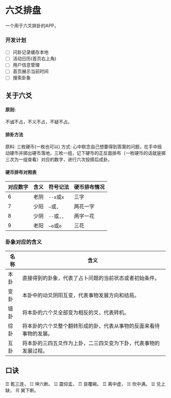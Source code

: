 # 六爻排盘

一个用于六爻排卦的APP。

### 开发计划
- [ ] 问卦记录缓存本地
- [ ] 活动日历(首页右上角)
- [ ] 用户信息管理
- [ ] 首页展示当前时间
- [ ] 搜索卦象

## 关于六爻

#### 原则:
不诚不占，不义不占，不疑不占。

#### 排卦方法
原料: 三枚硬币(一枚也可以)
方式: 心中默念自己想要得到答案的问题，在手中摇动硬币并掷出硬币落地，三枚一组，记下硬币的正反面排布（一枚硬币的话就是掷三次为一组查看）对应的数字，进行六次投掷后成卦。

#### 硬币排布对照表
| 对应数字 | 含义 | 符号记法      | 硬币排布情况 |
|------|----|-----------|--------|
| 6    | 老阴 | `--x`或`x` | 三字     |
| 7    | 少阳 | `—`或`,`   | 两花一字   |
| 8    | 少阴 | `--`或`,,` | 两字一花   |
| 9    | 老阳 | `—o`或`o`  | 三花     |

### 卦象对应的含义
| 名称 | 含义                                |
|----|-----------------------------------|
| 本卦 | 直接得到的卦象，代表了占卜问题的当前状态或者初始条件。       |
| 变卦 | 本卦中的动爻阴阳互变，代表事物发展方向和结局。           |
| 错卦 | 将本卦的六个爻全部变为相反的爻，代表转机。             |
| 综卦 | 将本卦的六个爻整个翻转形成的卦，代表从事物的反面来看待事物的发展。 |
| 互卦 | 将本卦的三四五爻作为上卦，二三四爻变为下卦，代表事物的发展过程。  |

## 口诀
☰ 乾三连，
☷ 坤六断。
☳ 震仰盂，
☶ 艮覆碗。
☲ 离中虚，
☵ 坎中满。
☱ 兑上缺，
☴ 巽下断。
